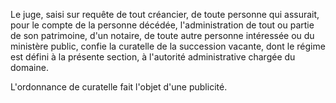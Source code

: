 Le juge, saisi sur requête de tout créancier, de toute personne qui assurait, pour le compte de la personne décédée, l'administration de tout ou partie de son patrimoine, d'un notaire, de toute autre personne intéressée ou du ministère public, confie la curatelle de la succession vacante, dont le régime est défini à la présente section, à l'autorité administrative chargée du domaine.

L'ordonnance de curatelle fait l'objet d'une publicité.
